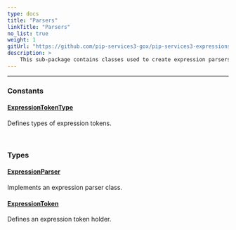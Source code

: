 ```yaml
---
type: docs
title: "Parsers"
linkTitle: "Parsers"
no_list: true
weight: 1
gitUrl: "https://github.com/pip-services3-gox/pip-services3-expressions-gox"
description: >
    This sub-package contains classes used to create expression parsers and expression token holders.
---
```

---
<div class="module-body"> 

### Constants

#### [ExpressionTokenType](expression_token_type)
Defines types of expression tokens.

<br>

### Types

#### [ExpressionParser](expression_parser)
Implements an expression parser class.

#### [ExpressionToken](expression_token)
Defines an expression token holder.


</div>

